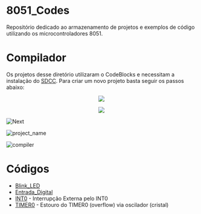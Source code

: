 # 8051_Codes
Repositório dedicado ao armazenamento de projetos e exemplos de código utilizando os microcontroladores 8051.

# Compilador
Os projetos desse diretório utilizaram o CodeBlocks e necessitam a instalação do [SDCC](https://sourceforge.net/projects/sdcc/files/). 
Para criar um novo projeto basta seguir os passos abaixo:

<p align="center">
<img src="https://github.com/user-attachments/assets/826a3a22-c43a-4bdb-b37f-8d5d12ac33c0">
</p>

<p align="center">
<img src="https://github.com/user-attachments/assets/3ac6a64d-10b3-47e2-91e7-dac45cd0f6e6">
</p>

![Next](https://github.com/user-attachments/assets/c0a4fa41-03cb-4b1f-9a5e-e7cd03c28f2d)

![project_name](https://github.com/user-attachments/assets/0118f833-3471-4904-9f01-7d09b4710930)

![compiler](https://github.com/user-attachments/assets/8e3f393f-b54c-41fa-98dd-a3e2aae23925)

# Códigos
- [Blink_LED](Blink)
- [Entrada_Digital](Entrada_Digital)
- [INT0](INT0) - Interrupção Externa pelo INT0
- [TIMER0](TMR0_#1) - Estouro do TIMER0 (overflow) via oscilador (cristal)

